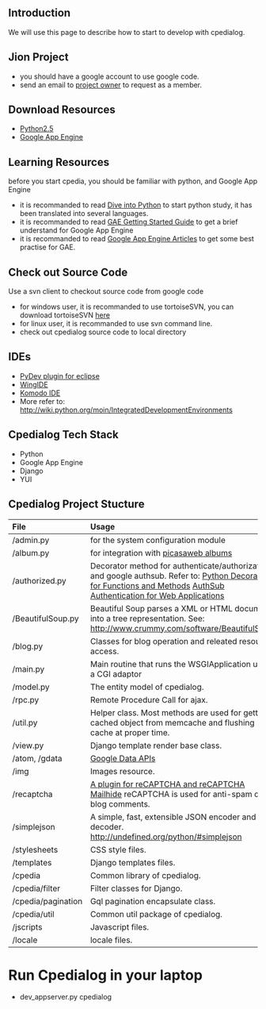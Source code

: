 ## Introduction ##
We will use this page to describe how to start to develop with cpedialog.

## Jion Project ##
  * you should have a google account to use google code.
  * send an email to [project owner](mailto:cpedia@gmail.com) to request as a member.
## Download Resources ##
  * [Python2.5](http://www.python.org/download/)
  * [Google App Engine](http://code.google.com/appengine/downloads.html)
## Learning Resources ##
before you start cpedia, you should be familiar with python, and Google App Engine
  * it is recommanded to read [Dive into Python](http://diveintopython.org/) to start python study, it has been translated into several languages.
  * it is recommanded to read [GAE Getting Started Guide](http://code.google.com/appengine/docs/gettingstarted/) to get a brief understand for Google App Engine
  * it is recommanded to read [Google App Engine Articles](http://code.google.com/appengine/articles/) to get some best practise for GAE.
## Check out Source Code ##
Use a svn client to checkout source code from google code
  * for windows user, it is recommanded to use tortoiseSVN, you can download tortoiseSVN [here](http://tortoisesvn.net/downloads)
  * for linux user, it is recommanded to use svn command line.
  * check out cpedialog source code to local directory
## IDEs ##
  * [PyDev plugin for eclipse](http://code.google.com/appengine/articles/eclipse.html)
  * [WingIDE](http://wingware.com/doc/howtos/google-app-engine)
  * [Komodo IDE](http://www.activestate.com/Products/komodo_ide/index.mhtml)
  * More refer to: http://wiki.python.org/moin/IntegratedDevelopmentEnvironments

## Cpedialog Tech Stack ##
  * Python
  * Google App Engine
  * Django
  * YUI
## Cpedialog Project Stucture ##
| **File** | **Usage** |
|:---------|:----------|
| /admin.py | for the system configuration module |
| /album.py | for integration with [picasaweb albums](http://code.google.com/apis/picasaweb/overview.html)|
| /authorized.py | Decorator method for authenticate/authorization and google authsub. Refer to: [Python Decorators for Functions and Methods](http://www.python.org/dev/peps/pep-0318/)  [AuthSub Authentication for Web Applications](http://code.google.com/apis/accounts/docs/AuthSub.html)|
| /BeautifulSoup.py | Beautiful Soup parses a XML or HTML document into a tree representation. See: http://www.crummy.com/software/BeautifulSoup/  |
| /blog.py | Classes for blog operation and releated resource access.|
| /main.py | Main routine that runs the WSGIApplication using a CGI adaptor |
| /model.py | The entity model of cpedialog.|
| /rpc.py  | Remote Procedure Call for ajax.|
| /util.py | Helper class. Most methods are used for getting cached object from memcache and flushing cache at proper time. |
| /view.py | Django template render base class.|
| /atom, /gdata  | [Google Data APIs](http://code.google.com/apis/gdata/) |
| /img     | Images resource. |
| /recaptcha | [A plugin for reCAPTCHA and reCAPTCHA Mailhide](http://pypi.python.org/pypi/recaptcha-client) reCAPTCHA is used for anti-spam of the blog comments.|
| /simplejson | A simple, fast, extensible JSON encoder and decoder. http://undefined.org/python/#simplejson |
| /stylesheets | CSS style files. |
| /templates | Django templates files. |
| /cpedia  | Common library of cpedialog. |
| /cpedia/filter | Filter classes for Django. |
| /cpedia/pagination| Gql pagination encapsulate class. |
| /cpedia/util| Common util package of cpedialog. |
| /jscripts | Javascript files. |
| /locale  | locale files. |

# Run Cpedialog in your laptop #
  * dev\_appserver.py cpedialog